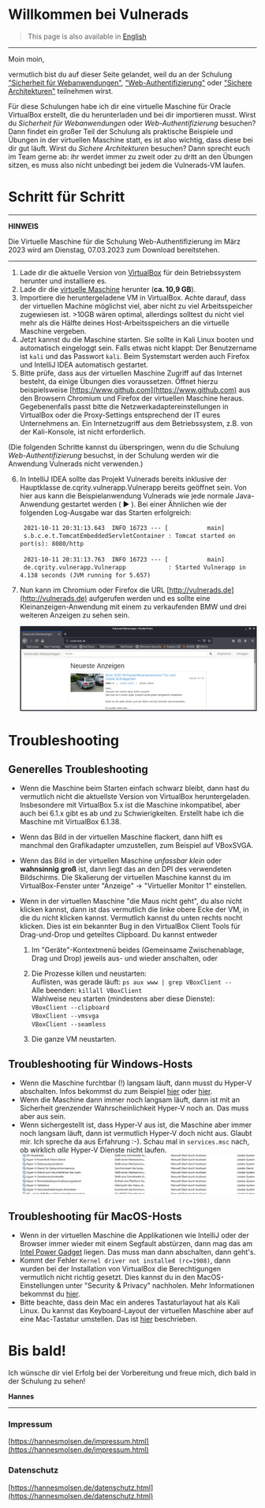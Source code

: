 # Willkommen bei Vulnerads

> This page is also available in [English](/?lang=en)

-----

Moin moin,

vermutlich bist du auf dieser Seite gelandet, weil du an der Schulung ["Sicherheit für Webanwendungen"](https://www.oose.de/seminar/web-app-security/), ["Web-Authentifizierung"](https://www.oose.de/seminar/web-authentifizierung/) oder ["Sichere Architekturen"](https://www.oose.de/seminar/sichere-architekturen/) teilnehmen wirst. 

Für diese Schulungen habe ich dir eine virtuelle Maschine für Oracle VirtualBox erstellt, die du herunterladen und bei dir importieren musst. Wirst du _Sicherheit für Webanwendungen_ oder _Web-Authentifizierung_ besuchen? Dann findet ein großer Teil der Schulung als praktische Beispiele und Übungen in der virtuellen Maschine statt, es ist also wichtig, dass diese bei dir gut läuft. Wirst du _Sichere Architekturen_ besuchen? Dann sprecht euch im Team gerne ab: ihr werdet immer zu zweit oder zu dritt an den Übungen sitzen, es muss also nicht unbedingt bei jedem die Vulnerads-VM laufen.

# Schritt für Schritt

---
**HINWEIS**

Die Virtuelle Maschine für die Schulung Web-Authentifizierung im März 2023 wird am Dienstag, 07.03.2023 zum Download bereitstehen.

---

1. Lade dir die aktuelle Version von [VirtualBox](https://www.virtualbox.org/wiki/Downloads) für dein Betriebssystem herunter und installiere es.
2. Lade dir die [virtuelle Maschine](https://vulnerads.de/#vm/) herunter (**ca. 10,9 GB**).
3. Importiere die heruntergeladene VM in VirtualBox. Achte darauf, dass der virtuellen Machine möglichst viel, aber nicht zu viel Arbeitsspeicher zugewiesen ist. >10GB wären optimal, allerdings solltest du nicht viel mehr als die Hälfte deines Host-Arbeitsspeichers an die virtuelle Maschine vergeben.
4. Jetzt kannst du die Maschine starten. Sie sollte in Kali Linux booten und automatisch eingeloggt sein. Falls etwas nicht klappt: Der Benutzername ist `kali` und das Passwort `kali`. Beim Systemstart werden auch Firefox und IntelliJ IDEA automatisch gestartet.
5.  Bitte prüfe, dass aus der virtuellen Maschine Zugriff auf das Internet besteht, da einige Übungen dies voraussetzen. Öffnet hierzu beispielsweise [https://www.github.com](https://www.github.com) aus den Browsern Chromium und Firefox der virtuellen Maschine heraus. Gegebenenfalls passt bitte die Netzwerkadaptereinstellungen in VirtualBox oder die Proxy-Settings entsprechend der IT eures Unternehmens an. Ein Internetzugriff aus dem Betriebssystem, z.B. von der Kali-Konsole, ist nicht erforderlich.

(Die folgenden Schritte kannst du überspringen, wenn du die Schulung _Web-Authentifizierung_ besuchst, in der Schulung werden wir die Anwendung Vulnerads nicht verwenden.)

6. In IntelliJ IDEA sollte das Projekt Vulnerads bereits inklusive der Hauptklasse de.cqrity.vulnerapp.Vulnerapp bereits geöffnet sein. Von hier aus kann die Beispielanwendung Vulnerads wie jede normale Java-Anwendung gestartet werden ( ► ). Bei einer Ähnlichen wie der folgenden Log-Ausgabe war das Starten erfolgreich:

        2021-10-11 20:31:13.643  INFO 16723 --- [           main]
        s.b.c.e.t.TomcatEmbeddedServletContainer : Tomcat started on port(s): 8080/http

        2021-10-11 20:31:13.763  INFO 16723 --- [           main]
        de.cqrity.vulnerapp.Vulnerapp            : Started Vulnerapp in 4.138 seconds (JVM running for 5.657)
7. Nun kann im Chromium oder Firefox die URL [http://vulnerads.de](http://vulnerads.de) aufgerufen werden und es sollte eine Kleinanzeigen-Anwendung mit einem zu verkaufenden BMW und drei weiteren Anzeigen zu sehen sein.

    ![Vulnerads läuft erfolgreich im Browser](img/vulnerads.png "Vulnerads läuft erfolgreich im Browser")

# Troubleshooting

## Generelles Troubleshooting

* Wenn die Maschine beim Starten einfach schwarz bleibt, dann hast du vermutlich nicht die aktuellste Version von VirtualBox heruntergeladen. Insbesondere mit VirtualBox 5.x ist die Maschine inkompatibel, aber auch bei 6.1.x gibt es ab und zu Schwierigkeiten. Erstellt habe ich die Maschine mit VirtualBox 6.1.38.
* Wenn das Bild in der virtuellen Maschine flackert, dann hilft es manchmal den Grafikadapter umzustellen, zum Beispiel auf VBoxSVGA.
* Wenn das Bild in der virtuellen Maschine _unfassbar klein_ oder **wahnsinnig groß** ist, dann liegt das an den DPI des verwendeten Bildschirms. Die Skalierung der virtuellen Maschine kannst du im VirtualBox-Fenster unter "Anzeige" -> "Virtueller Monitor 1" einstellen.
* Wenn in der virtuellen Maschine "die Maus nicht geht", du also nicht klicken kannst, dann ist das vermutlich die linke obere Ecke der VM, in die du nicht klicken kannst. Vermutlich kannst du unten rechts nocht klicken. Dies ist ein bekannter Bug in den VirtualBox Client Tools für Drag-und-Drop und geteiltes Clipboard. Du kannst entweder

  1. Im "Geräte"-Kontextmenü beides (Gemeinsame Zwischenablage, Drag und Drop) jeweils aus- und wieder anschalten, oder

  2. Die Prozesse killen und neustarten:  
    Auflisten, was gerade läuft: `ps aux www | grep VBoxClient --`  
    Alle beenden: `killall VBoxClient`  
    Wahlweise neu starten (mindestens aber diese Dienste):  
      `VBoxClient --clipboard`  
      `VBoxClient --vmsvga`  
      `VBoxClient --seamless`  

  3. Die ganze VM neustarten. 


## Troubleshooting für Windows-Hosts

* Wenn die Maschine furchtbar (!) langsam läuft, dann musst du Hyper-V abschalten. Infos bekommst du zum Beispiel [hier](https://support.microsoft.com/en-us/help/3204980/virtualization-applications-do-not-work-together-with-hyper-v-device-g) oder [hier](https://www.tenforums.com/tutorials/139405-run-hyper-v-virtualbox-vmware-same-computer.html).
* Wenn die Maschine dann immer noch langsam läuft, dann ist mit an Sicherheit grenzender Wahrscheinlichkeit Hyper-V noch an. Das muss aber aus sein.
* Wenn sichergestellt ist, dass Hyper-V aus ist, die Maschine aber immer noch langsam läuft, dann ist vermutlich Hyper-V doch nicht aus. Glaubt mir. Ich spreche da aus Erfahrung :-). Schau mal in `services.msc` nach, ob wirklich _alle_ Hyper-V Dienste nicht laufen.
    ![Hyper-V Dienste sind ausgeschaltet](img/servicesmsc.png "Hyper-V ist ausgeschaltet")

## Troubleshooting für MacOS-Hosts

* Wenn in der virtuellen Maschine die Applikationen wie IntelliJ oder der Browser immer wieder mit einem Segfault abstürzen, dann mag das am [Intel Power Gadget](https://www.virtualbox.org/ticket/20076) liegen. Das muss man dann abschalten, dann geht's.
* Kommt der Fehler `Kernel driver not installed (rc=1908)`, dann wurden bei der Installation von VirtualBox die Berechtigungen vermutlich nicht richtig gesetzt. Dies kannst du in den MacOS-Einstellungen unter "Security & Privacy" nachholen. Mehr Informationen bekommst du [hier](https://www.howtogeek.com/658047/how-to-fix-virtualboxs-%E2%80%9Ckernel-driver-not-installed-rc-1908-error/).
* Bitte beachte, dass dein Mac ein anderes Tastaturlayout hat als Kali Linux. Du kannst das Keyboard-Layout der virtuellen Maschine aber auf eine Mac-Tastatur umstellen. Das ist [hier](https://mayadevbe.me/posts/linux_keyboard_layout/) beschrieben.

# Bis bald!

Ich wünsche dir viel Erfolg bei der Vorbereitung und freue mich, dich bald in der Schulung zu sehen!

**Hannes**


------

### Impressum

[https://hannesmolsen.de/impressum.html](https://hannesmolsen.de/impressum.html)

### Datenschutz

[https://hannesmolsen.de/datenschutz.html](https://hannesmolsen.de/datenschutz.html)

